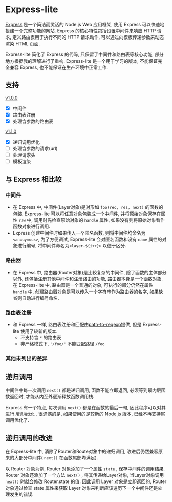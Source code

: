 # Express-lite

[Express](https://github.com/expressjs/express) 是一个简洁而灵活的 Node.js Web 应用框架, 使用 Express 可以快速地搭建一个完整功能的网站. Express 的核心特性包括设置中间件来响应 HTTP 请求, 定义路由表用于执行不同的 HTTP 请求动作, 可以通过向模板传递参数来动态渲染 HTML 页面.

Express-lite 简化了 Express 的代码, 只保留了中间件和路由表等核心功能, 部分地方根据我的理解进行了重构. Express-lite 是一个用于学习的版本, 不能保证完全兼容 Express, 也不能保证在生产环境中正常工作.

## 支持

[v1.0.0](https://github.com/dhao1024/express-lite/tree/v1.0.0)
* [x] 中间件
* [x] 路由表注册
* [x] 处理含参数的路由表

[v1.1.0](https://github.com/dhao1024/express-lite/tree/v1.1.0)
* [x] 递归调用优化
* [ ] 处理含参数的请求(url)
* [ ] 处理请求头
* [ ] 模板渲染

## 与 Express 相比较

### 中间件

* 在 Express 中, 中间件(Layer对象)是对形如 `foo(req, res, next)` 的函数的包装. Express-lite 可以将任意对象包装成一个中间件, 并将原始对象保存在属性 `raw` 中, 调用时先检查原始对象的 `handle` 属性, 如果没有则将原始对象看作函数对象进行调用.
* Express 创建中间件时如果传入一个匿名函数, 则将中间件均命名为`<anouymous>`, 为了方便调试, Express-lite 会对匿名函数和没有 `name` 属性的对象进行编号, 将中间件命名为`<layer-${i++}>` 以便于区分.

### 路由器

* 在 Express 中, 路由器(Router对象)是比较复杂的中间件, 除了函数的主体部分以外, 还包括注册其他中间件和注册路由的功能, 路由器本身是一个函数对象. 在 Express-lite 中, 路由器是一个普通的对象, 可执行的部分仍然在属性 `handle` 中, 创建路由器对象是可以传入一个字符串作为路由器的名字, 如果缺省则自动进行编号命名.

### 路由表注册

* 和 Express 一样, 路由表注册和匹配由[path-to-regexp](https://github.com/pillarjs/path-to-regexp)提供, 但是 Express-lite 使用了较新的版本.
  + 不支持含 `*` 的路由表
  + 非严格模式下,  `'/foo/'` 不能匹配路径 `/foo`

### 其他未列出的差异

## 递归调用

中间件中每一次调用 `next()` 都是递归调用, 函数不能立即返回, 必须等到最内层函数返回时, 才能从内至外逐渐释放函数调用栈.

Express 有一个特点, 每次调用 `next()` 都是在函数的最后一句, 因此程序可以对其进行 `尾调用优化` . 很遗憾的是, 如果使用的是较新的 Node.js 版本, 已经不再支持尾调用优化了.

## 递归调用的改进

在 Express-lite 中, 消除了Router和Route对象中的递归调用, 改进后仍然兼容原来的大部分中间件( `next()` 在函数尾部均满足).

以 Router 对象为例, Router 对象添加了一个属性 `state` , 保存中间件的调用结果. Router 对象还添加了一个方法 `next()` , 将其传递给Layer对象, 当Layer对象调用 `next()` 时就会修改 Router.state 的值. 因此调用 Layer 对象是立即返回的, Router 对象通过检查 state 属性来获取 Layer 对象来判断应该遍历下一个中间件还是处理发生的错误.
